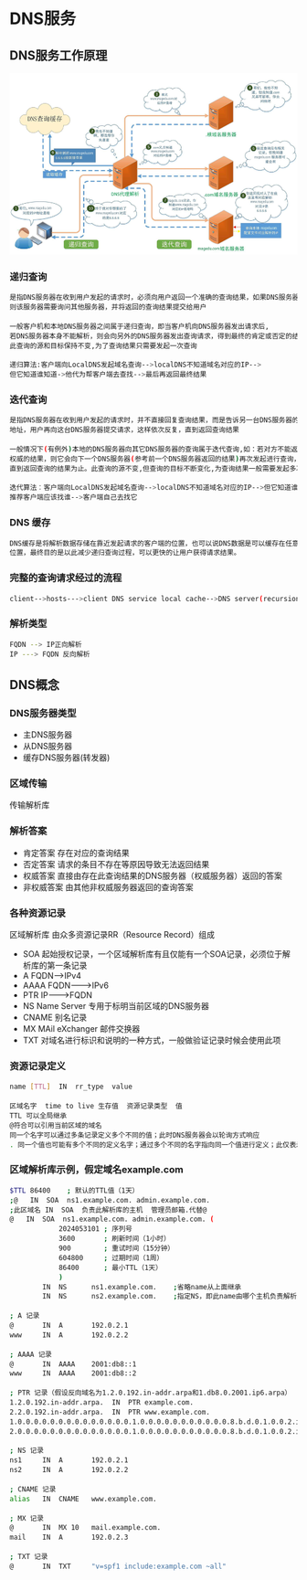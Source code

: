 # DNS服务

## DNS服务工作原理

<img src="../images/dns01.png">


### 递归查询
```bash
是指DNS服务器在收到用户发起的请求时，必须向用户返回一个准确的查询结果，如果DNS服务器本地没有存储与之对应的信息，
则该服务器需要询问其他服务器，并将返回的查询结果提交给用户

一般客户机和本地DNS服务器之间属于递归查询，即当客户机向DNS服务器发出请求后,
若DNS服务器本身不能解析，则会向另外的DNS服务器发出查询请求，得到最终的肯定或否定的结果后转交给客户机。
此查询的源和目标保持不变,为了查询结果只需要发起一次查询

递归算法:客户端向LocalDNS发起域名查询-->localDNS不知道域名对应的IP-->
但它知道谁知道->他代为帮客户端去查找-->最后再返回最终结果

```

### 迭代查询
```bash
是指DNS服务器在收到用户发起的请求时，并不直接回复查询结果，而是告诉另一台DNS服务器的
地址，用户再向这台DNS服务器提交请求，这样依次反复，直到返回查询结果

一般情况下(有例外)本地的DNS服务器向其它DNS服务器的查询属于迭代查询,如：若对方不能返回
权威的结果，则它会向下一个DNS服务器(参考前一个DNS服务器返回的结果)再次发起进行查询，
直到返回查询的结果为止。此查询的源不变,但查询的目标不断变化,为查询结果一般需要发起多次查询

迭代算法︰客户端向LocalDNS发起域名查询-->localDNS不知道域名对应的IP-->但它知道谁知道并
推荐客户端应该找谁-->客户端自己去找它

```

### DNS 缓存
```bash
DNS缓存是将解析数据存储在靠近发起请求的客户端的位置，也可以说DNS数据是可以缓存在任意
位置，最终目的是以此减少递归查询过程，可以更快的让用户获得请求结果。
```

### 完整的查询请求经过的流程
```bash
client-->hosts--->client DNS service local cache-->DNS server(recursion)->DNS server cache --> DNS iteration ---> root ---> 顶级域名 ---> 二级域名DNS....
```

### 解析类型
```bash
FQDN --> IP正向解析
IP ---> FQDN 反向解析
```

## DNS概念

### DNS服务器类型
* 主DNS服务器
* 从DNS服务器
* 缓存DNS服务器(转发器)

### 区域传输
传输解析库

### 解析答案
* 肯定答案  存在对应的查询结果
* 否定答案 请求的条目不存在等原因导致无法返回结果
* 权威答案 直接由存在此查询结果的DNS服务器（权威服务器）返回的答案
* 非权威答案 由其他非权威服务器返回的查询答案

### 各种资源记录
区域解析库 由众多资源记录RR（Resource Record）组成
* SOA 起始授权记录，一个区域解析库有且仅能有一个SOA记录，必须位于解析库的第一条记录
* A     FQDN-->IPv4
* AAAA  FQDN--->IPv6
* PTR   IP--->FQDN
* NS    Name Server 专用于标明当前区域的DNS服务器
* CNAME  别名记录
* MX    MAil eXchanger  邮件交换器
* TXT  对域名进行标识和说明的一种方式，一般做验证记录时候会使用此项

### 资源记录定义
```bash
name [TTL]  IN  rr_type  value 

区域名字  time to live 生存值  资源记录类型  值
TTL 可以全局继承
@符合可以引用当前区域的域名
同一个名字可以通过多条记录定义多个不同的值；此时DNS服务器会以轮询方式响应
. 同一个值也可能有多个不同的定义名字；通过多个不同的名字指向同一个值进行定义；此仅表示通过多个不同的名字可以找到同一个主机

```

### 区域解析库示例，假定域名example.com
```bash
$TTL 86400    ; 默认的TTL值（1天）
;@   IN  SOA  ns1.example.com. admin.example.com.
;此区域名 IN  SOA  负责此解析库的主机  管理员邮箱.代替@
@   IN  SOA  ns1.example.com. admin.example.com. (
            2024053101 ; 序列号
            3600       ; 刷新时间（1小时）
            900        ; 重试时间（15分钟）
            604800     ; 过期时间（1周）
            86400      ; 最小TTL（1天）
            )
        IN  NS      ns1.example.com.    ;省略name从上面继承
        IN  NS      ns2.example.com.    ;指定NS，即此name由哪个主机负责解析

; A 记录
@       IN  A       192.0.2.1
www     IN  A       192.0.2.2

; AAAA 记录
@       IN  AAAA    2001:db8::1
www     IN  AAAA    2001:db8::2

; PTR 记录（假设反向域名为1.2.0.192.in-addr.arpa和1.db8.0.2001.ip6.arpa）
1.2.0.192.in-addr.arpa.  IN  PTR example.com.
2.2.0.192.in-addr.arpa.  IN  PTR www.example.com.
1.0.0.0.0.0.0.0.0.0.0.0.0.0.0.1.0.0.0.0.0.0.0.0.0.0.0.8.b.d.0.1.0.0.2.ip6.arpa. IN PTR example.com.
2.0.0.0.0.0.0.0.0.0.0.0.0.0.0.1.0.0.0.0.0.0.0.0.0.0.0.8.b.d.0.1.0.0.2.ip6.arpa. IN PTR www.example.com.

; NS 记录
ns1     IN  A       192.0.2.1
ns2     IN  A       192.0.2.2

; CNAME 记录
alias   IN  CNAME   www.example.com.

; MX 记录
@       IN  MX 10   mail.example.com.
mail    IN  A       192.0.2.3

; TXT 记录
@       IN  TXT     "v=spf1 include:example.com ~all"

```
